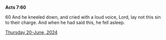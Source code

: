 **Acts 7:60**

60 And he kneeled down, and cried with a loud voice, Lord, lay not this sin to their charge. And when he had said this, he fell asleep. 

[Thursday 20-June, 2024](https://getbible.net/kjv/Acts/7/60)
